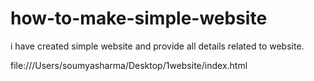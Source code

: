 # how-to-make-simple-website
i have created simple website and provide all details related to website.

file:///Users/soumyasharma/Desktop/1website/index.html
